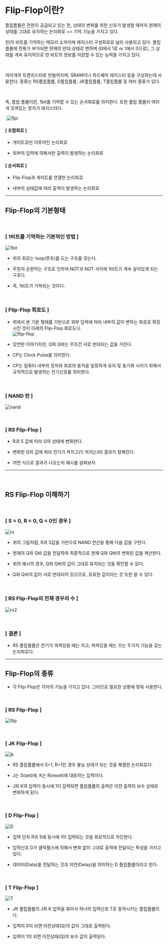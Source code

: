 # Flip-Flop이란?

플립플롭은 전원이 공급되고 있는 한, 상태의 변화를 위한 신호가 발생할 때까지 현재의 상태를 그대로 유지하는 논리회로 => 기억 기능을 가지고  있다.

한(1) 비트를 기억하는 메모리 소자이며 레지스터 구성회로로 널리 사용되고 있다.
플립플롭에 전류가 부가되면 현재의 반대 상태로 변하며 (0에서 1로 or 1에서 0으로), 그 상태를 계속 유지하므로 한 비트의 정보를 저장할 수 있는 능력을 가지고 있다.

​

여러개의 트랜지스터로 만들어지며, SRAM이나 하드웨어 레지스터 등을 구성하는데 사용한다.
종류는 RS플립플롭, D플립플롭, JK플립플롭, T플립플롭 등 여러 종류가 있다.

​

즉, 플립 플롭이란, 1bit를 기억할 수 있는 순서회로를 의미한다. 
또한 플립 플롭이 여러개 모여있는 장치가 레지스터다. 

​
![flpi](https://1.bp.blogspot.com/-pA_2kVX5CBI/XZsiYd5HDYI/AAAAAAAACa8/Gm72mfx9LoElAPqDU5Q7fBcOuJAXKsuRgCLcBGAsYHQ/s640/%25EC%25BA%25A1%25EC%25B2%2598.JPG)


#### [ 조합회로 ]

- 게이트로만 이루어진 논리회로

- 외부의 입력에 의해서만 출력이 발생하는 논리회로 

 

#### [ 순서회로 ]

- Flip-Flop과 게이트를 연결한 논리회로 

- 내부의 상태값에 따라 출력이 발생하는 논리회로

---
## Flip-Flop의 기본형태

​

### [ 1비트를 기억하는 기본적인 방법 ]
![1bit](https://blog.kakaocdn.net/dn/bKsj4L/btrbIHuOGAg/MzZsPZQMRmKdoxUz4oxZxk/img.jpg)

-  위의 회로는 loop(루프)를 도는 구조를 갖는다.   

-  무한히 순환하는 구조로 인하여 NOT과 NOT 사이에 1비트가 계속 살아있게 되는 구조다.   
-  즉, 1비트가 기억되는 것이다. 

<Br>

### [ Flip-Flop 회로도 ]

-  위에서 본 기본 형태를 기반으로 외부 입력에 따라 내부의 값이 변하는 회로로 확장시킨 것이 아래의 Flip-Flop 회로도다.   
![flip-flop](https://blog.kakaocdn.net/dn/FKFZZ/btrbvccB32z/Te1OVPxzWOnYuB2EXjSqv0/img.jpg)

-  당연한 이야기지만, Q와 Q바는 무조건 서로 반대되는 값을 가진다.    

-  CP는 Clock Pulse를 의미한다.   

-  CP는 컴퓨터 내부의 장치와 회로의 동작을 일정하게 유지 및 동기화 시키기 위해서 규칙적으로 발생하는 전기신호를 의미한다.  

<br>

### [ NAND 란 ]
![nand](https://blog.kakaocdn.net/dn/l2FUD/btrbIdtYxL9/YyMakMcHees4lXtU9kMwAK/img.jpg)

<br>

### [ RS Flip-Flop ]

- R과 S 값에 따라 Q의 상태에 변화한다.   

- 변화한 Q의 값에 따라 전기가 켜지고(1) 꺼지는(0) 결과가 정해진다.   

- 어떤 식으로 결과가 나오는지 예시를 살펴보자.    
---
<br>

## RS Flip-Flop 이해하기

​
### [ S = 0, R = 0, Q = 0인 경우 ]
![rs](https://blog.kakaocdn.net/dn/bg76um/btrbq4Z8WjU/VlVKLanTwaXNdYZZ6G2kT1/img.jpg)

- 위의 그림처럼, R과 S값을 기반으로 NAND 연산을 통해 다음 값을 구한다.   

- 현재의 Q와 Q바 값을 전달하여 최종적으로 현재 Q와 Q바의 변화된 값을 계산한다.   

- 위의 예시의 경우, Q와 Q바의 값이 그대로 유지되는 것을 확인할 수 있다.   

- Q와 Q바의 값이 서로 반대되어 있으므로, 유효한 값이라는 것 또한 알 수 있다.  

<br>

### [ RS Flip-Flop의 전체 경우의 수 ]
![rs2](https://blog.kakaocdn.net/dn/MGYaH/btrbyIaZ2sO/NwtqehioXWDvlApl1TZbW1/img.jpg)

<br>

### [ 결론 ]

- RS 플립플롭은 전기가 꺼져있을 때는 키고, 켜져있을 때는 끄는 두가지 기능을 갖는 논리회로다. 

---

## Flip-Flop의 종류

-  각 Flip-Flop은 각자의 기능을 가지고 있다. 그러므로 필요한 상황에 맞춰 사용한다.

<br>

### [ RS Flip-Flop ]
![flip](https://blog.kakaocdn.net/dn/ZNzKc/btrbyIa2dpY/p9FtzOk1AgYNmhpQNkU1r0/img.png)

<br>

### [ JK Flip-Flop ]
![jk](https://blog.kakaocdn.net/dn/cETY79/btrbq37V3PB/IMTzgFsetnb9dpRVzrdk71/img.png)

-  RS 플립플롭에서 S=1, R=1인 경우 불능 상태가 되는 것을 해결한 논리회로다.  

-  J는 S(set)에, K는 R(reset)에 대응하는 입력이다.  

-  J와 K의 입력이 동시에 1이 입력되면 플립플롭의 출력은 이전 출력의 보수 상태로 변화하게 된다.   

<br>

### [ D Flip-Flop ]
![D](https://blog.kakaocdn.net/dn/IBos0/btrbAJmO1vI/KNzxWTDK0lcOCiRJCXl0g1/img.png)

-  입력 단자 R과 S에 동시에 1이 입력되는 것을 회로적으로 차단한다.  

-  입력신호 D가 클럭펄스에 의해서 변화 없이 그대로 출력에 전달되는 특성을 가지고 있다.  

-  데이터(Data)를 전달하는 것과 지연(Delay)을 의미하는 D 플립플롭이라고 한다.  

<Br>

### [ T Flip-Flop ]
![T](https://blog.kakaocdn.net/dn/7rvoc/btrbuKfLFvW/hbGP4jwb3Jnx9412ahS9BK/img.png)

- JK 플립플롭의 J와 K 입력을 묶어서 하나의 입력신호 T로 동작시키는 플립플롭이다.  

- 입력이 0이 되면 이전상태(Q)의 값이 그대로 출력된다.  

- 입력이 1이 되면 이전상태(Q)의 보수 값이 출력된다.  